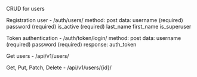 CRUD for users

Registration user - /auth/users/
                    method: post
                    data: username (required)
                          password (required)
                          is_active (required)
                          last_name
                          first_name
                          is_superuser


Token authentication - /auth/token/login/
                       method: post
                       data: username (required)
                             password (required)
                       response: auth_token


Get users - /api/v1/users/

Get, Put, Patch, Delete - /api/v1/users/{id}/